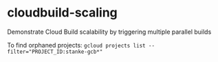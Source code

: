 # cloudbuild-scaling
Demonstrate Cloud Build scalability by triggering multiple parallel builds

To find orphaned projects: `gcloud projects list --filter="PROJECT_ID:stanke-gcb*"`